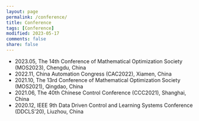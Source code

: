 ```yaml
---
layout: page
permalink: /conference/
title: Conference
tags: [Conference]
modified: 2023-05-17 
comments: false
share: false
---
```



* 2023.05, The 14th Conference of Mathematical Optimization Society (MOS2023), Chengdu, China
* 2022.11, China Automation Congress (CAC2022), Xiamen, China
* 2021.10, The 13rd Conference of Mathematical Optimization Society (MOS2021), Qingdao, China
* 2021.06, The 40th Chinese Control Conference (CCC2021), Shanghai, China
* 2020.12, IEEE 9th Data Driven Control and Learning Systems Conference (DDCLS’20), Liuzhou, China
